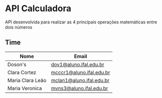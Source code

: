 
# API Calculadora

API desenvolvida para realizar as 4 principais operações matemáticas entre dois números

## Time

| Nome               | Email                    |
| ------------------ | ------------------------ |
| Doson's            | dov1@aluno.ifal.edu.br   |
| Clara Cortez       | mcccr1@aluno.ifal.edu.br |
| Maria Clara Leão   | mclan1@aluno.ifal.edu.br |  
| Maria Veronica     | mvns3@aluno.ifal.edu.br  | 
